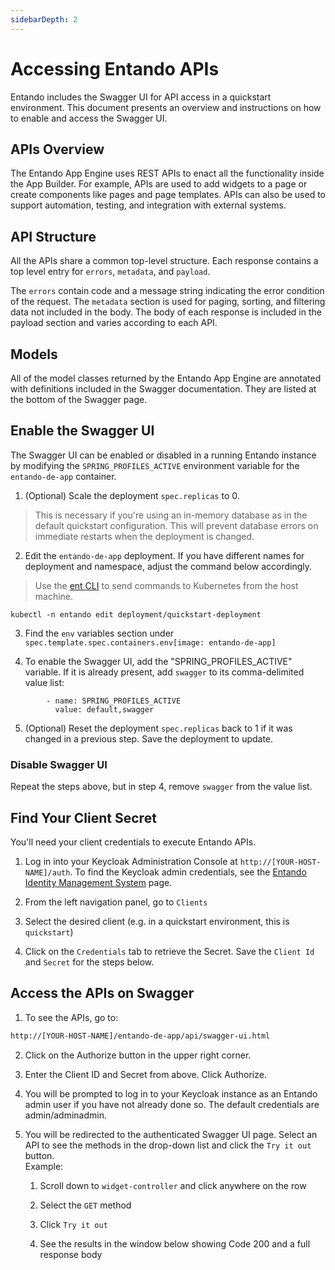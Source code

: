 ```yaml
---
sidebarDepth: 2
---
```

# Accessing Entando APIs


Entando includes the Swagger UI for API access in a quickstart environment. This document presents an overview and instructions on how to enable and access the Swagger UI.

## APIs Overview
The Entando App Engine uses REST APIs to enact all the functionality inside the App Builder. For example, APIs are used to add widgets to a page or create components like pages and page templates. APIs can also be used to support automation, testing, and integration with external systems.

## API Structure
All the APIs share a common top-level structure. Each response contains a top level entry for `errors`, `metadata`, and `payload`.

The `errors` contain code and a message string indicating the error condition of the request. The `metadata` section is used for paging, sorting, and filtering data not included in the body. The body of each response is included in the payload section and varies according to each API.

## Models
All of the model classes returned by the Entando App Engine are annotated with definitions included in the Swagger documentation. They are listed at the bottom of the Swagger page.

## Enable the Swagger UI

The Swagger UI can be enabled or disabled in a running Entando instance by modifying the `SPRING_PROFILES_ACTIVE` environment variable for the `entando-de-app` container. 

1. (Optional) Scale the deployment `spec.replicas` to 0.  

>This is necessary if you're using an in-memory database as in the default quickstart configuration.  This will prevent database errors on immediate restarts when the deployment is changed.

2. Edit the `entando-de-app` deployment. If you have different names for deployment and namespace, adjust the command below accordingly.

>Use the [ent CLI](../getting-started/entando-cli.md) to send commands to Kubernetes from the host machine.
```
kubectl -n entando edit deployment/quickstart-deployment
```

3. Find the `env` variables section under `spec.template.spec.containers.env[image: entando-de-app]`

4. To enable the Swagger UI, add the "SPRING_PROFILES_ACTIVE" variable. If it is already present, add `swagger` to its comma-delimited value list:
```
        - name: SPRING_PROFILES_ACTIVE
          value: default,swagger
```

5. (Optional) Reset the deployment `spec.replicas` back to 1 if it was changed in a previous step. Save the deployment to update.

### Disable Swagger UI

Repeat the steps above, but in step 4, remove `swagger` from the value list.

## Find Your Client Secret
You'll need your client credentials to execute Entando APIs. 

1. Log in into your Keycloak Administration Console at `http://[YOUR-HOST-NAME]/auth`. To find the Keycloak admin credentials, see the [Entando Identity Management System](./identity-management.md) page.

2. From the left navigation panel, go to `Clients`

3. Select the desired client (e.g. in a quickstart environment, this is `quickstart`)

4. Click on the `Credentials` tab to retrieve the Secret. Save the `Client Id` and `Secret` for the steps below.

## Access the APIs on Swagger
1.  To see the APIs, go to: 
``` sh
http://[YOUR-HOST-NAME]/entando-de-app/api/swagger-ui.html
```

2. Click on the Authorize button in the upper right corner.

3. Enter the Client ID and Secret from above. Click Authorize.

4. You will be prompted to log in to your Keycloak instance as an Entando admin user if you have not already done so. The default credentials are admin/adminadmin. 

5. You will be redirected to the authenticated Swagger UI page. Select an API to see the methods in the drop-down list and click the `Try it out` button.  
Example:
   1. Scroll down to `widget-controller` and click anywhere on the row

   2. Select the `GET` method

   3. Click `Try it out`

   4. See the results in the window below showing Code 200 and a full response body
